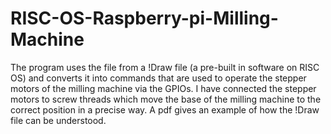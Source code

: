 # RISC-OS-Raspberry-pi-Milling-Machine
The program uses the file from a !Draw file (a pre-built in software on RISC OS) and converts it into commands that are used to operate the stepper motors of the milling machine via the GPIOs. I have connected the stepper motors to screw threads which move the base of the milling machine to the correct position in a precise way. A pdf gives an example of how the !Draw file can be understood.
